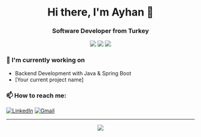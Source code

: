 <h1 align="center">Hi there, I'm Ayhan 👋</h1>
<h3 align="center">Software Developer from Turkey</h3>

<div align="center">
    <img src="https://img.shields.io/badge/Java-ED8B00?style=for-the-badge&logo=java&logoColor=white"/>
    <img src="https://img.shields.io/badge/Spring-6DB33F?style=for-the-badge&logo=spring&logoColor=white"/>
    <img src="https://img.shields.io/badge/PostgreSQL-316192?style=for-the-badge&logo=postgresql&logoColor=white"/>
</div>

### 🔭 I'm currently working on
- Backend Development with Java & Spring Boot
- [Your current project name]

### 📫 How to reach me:
[![LinkedIn](https://img.shields.io/badge/LinkedIn-0077B5?style=for-the-badge&logo=linkedin&logoColor=white)](your-linkedin-url)
[![Gmail](https://img.shields.io/badge/Gmail-D14836?style=for-the-badge&logo=gmail&logoColor=white)](mailto:your.email@gmail.com)

---
<div align="center">
    <img src="https://github-readme-stats.vercel.app/api?username=ayhantogan&show_icons=true&theme=tokyonight" />
</div>



